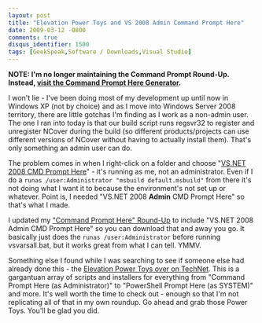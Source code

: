 ```yaml
---
layout: post
title: "Elevation Power Toys and VS 2008 Admin Command Prompt Here"
date: 2009-03-12 -0800
comments: true
disqus_identifier: 1500
tags: [GeekSpeak,Software / Downloads,Visual Studio]
---
```

**NOTE: I'm no longer maintaining the Command Prompt Round-Up. Instead,
[visit the Command Prompt Here
Generator](http://app.paraesthesia.com/CommandPromptHere/).**

I won't lie - I've been doing most of my development up until now in
Windows XP (not by choice) and as I move into Windows Server 2008
territory, there are little gotchas I'm finding as I work as a non-admin
user. The one I ran into today is that our build script runs regsvr32 to
register and unregister NCover during the build (so different
products/projects can use different versions of NCover without having to
actually install them). That's only something an admin user can do.

The problem comes in when I right-click on a folder and choose "[VS.NET
2008 CMD Prompt
Here](/archive/2007/11/20/command-prompt-here-round-up.aspx)" - it's
running as me, not an administrator. Even if I do a
`runas /user:Administrator "msbuild default.msbuild"` from there it's
not doing what I want it to because the environment's not set up or
whatever. Point is, I needed "VS.NET 2008 **Admin** CMD Prompt Here" so
that's what I made.

I updated my ["Command Prompt Here"
Round-Up](/archive/2007/11/20/command-prompt-here-round-up.aspx) to
include "VS.NET 2008 Admin CMD Prompt Here" so you can download that and
away you go. It basically just does the `runas /user:Administrator`
before running vsvarsall.bat, but it works great from what I can tell.
YMMV.

Something else I found while I was searching to see if someone else had
already done this - the [Elevation Power Toys over on
TechNet](http://technet.microsoft.com/en-us/magazine/2008.06.elevation.aspx).
This is a gargantuan array of scripts and installers for everything from
"Command Prompt Here (as Administrator)" to "PowerShell Prompt Here (as
SYSTEM)" and more. It's well worth the time to check out - enough so
that I'm not replicating all of that in my own roundup. Go ahead and
grab those Power Toys. You'll be glad you did.


